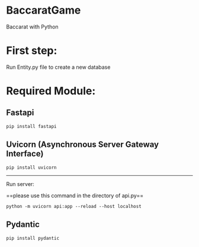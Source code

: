 # BaccaratGame
 Baccarat with Python

# First step:
 Run Entity.py file to create a new database

# Required Module:
 ## Fastapi
    pip install fastapi
 ## Uvicorn (Asynchronous Server Gateway Interface)
    pip install uvicorn
---
 Run server:
 
 ==please use this command in the directory of api.py==

    python -m uvicorn api:app --reload --host localhost
 ## Pydantic
    pip install pydantic
